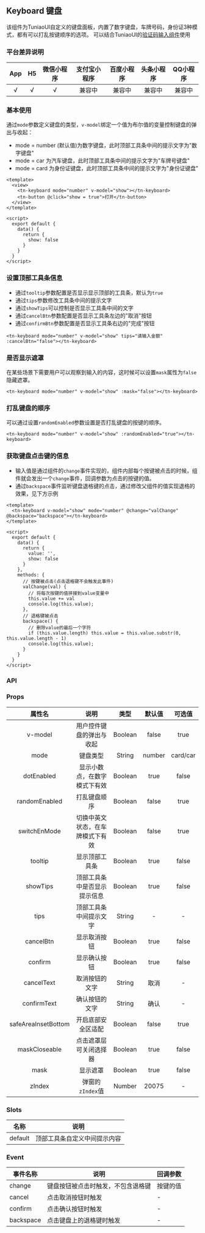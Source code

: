 ## Keyboard 键盘 <to-api/>

<demo-model url="/componentsPage/keyboard/keyboard"></demo-model>

该组件为TuniaoUI自定义的键盘面板，内置了数字键盘，车牌号码，身份证3种模式，都有可以打乱按键顺序的选项。
可以结合TuniaoUI的[验证码输入组件](/components/codeinput.html)使用

### 平台差异说明

|  App   |  H5  | 微信小程序 | 支付宝小程序 | 百度小程序 | 头条小程序 | QQ小程序 |
| :----: | :--: | :--------: | :----------: | :--------: | :--------: | :------: |
| √ |  √   |     √      |    兼容中    |   兼容中   |   兼容中   |  兼容中  |



### 基本使用

通过`mode`参数定义键盘的类型，`v-model`绑定一个值为布尔值的变量控制键盘的弹出与收起：

- mode = number (默认值)为数字键盘，此时顶部工具条中间的提示文字为"数字键盘"
- mode = car 为汽车键盘，此时顶部工具条中间的提示文字为"车牌号键盘"
- mode = card 为身份证键盘，此时顶部工具条中间的提示文字为"身份证键盘"

```vue
<template>
  <view>
    <tn-keyboard mode="number" v-model="show"></tn-keyboard>
    <tn-button @click="show = true">打开</tn-button>
  </view>
</template>

<script>
  export default {
    data() {
      return {
        show: false
      }
    }
  }
</script>
```



### 设置顶部工具条信息

- 通过`tooltip`参数配置是否显示显示顶部的工具条，默认为`true`
- 通过`tips`参数修改工具条中间的提示文字
- 通过`showTips`可以控制是否显示工具条中间的文字
- 通过`cancelBtn`参数配置是否显示工具条左边的"取消"按钮
- 通过`confirmBtn`参数配置是否显示工具条右边的"完成"按钮

```vue
<tn-keyboard mode="number" v-model="show" tips="请输入金额" :cancelBtn="false"></tn-keyboard>
```



### 是否显示遮罩

在某些场景下需要用户可以观察到输入的内容，这时候可以设置`mask`属性为`false`隐藏遮罩。

```vue
<tn-keyboard mode="number" v-model="show" :mask="false"></tn-keyboard>
```



### 打乱键盘的顺序

可以通过设置`randomEnabled`参数设置是否打乱键盘的按键的顺序。

```vue
<tn-keyboard mode="number" v-model="show" :randomEnabled="true"></tn-keyboard>
```



### 获取键盘点击键的信息

- 输入值是通过组件的`change`事件实现的，组件内部每个按键被点击的时候，组件就会发出一个`change`事件，回调参数为点击的按键的值。
- 通过`backspace`事件监听键盘退格键的点击，通过修改父组件的值实现退格的效果，见下方示例

```vue
<template>
  <tn-keyboard v-model="show" mode="number" @change="valChange" @backspace="backspace"></tn-keyboard>
</template>

<script>
  export default {
    data() {
      return {
        value: '',
        show: false
      }
    },
    methods: {
      // 按键被点击(点击退格键不会触发此事件)
      valChange(val) {
        // 将每次按键的值拼接到value变量中
        this.value += val
        console.log(this.value);
      },
      // 退格键被点击
      backspace() {
        // 删除value的最后一个字符
        if (this.value.length) this.value = this.value.substr(0, this.value.length - 1)
        console.log(this.value);
      }
    }
  }
</script>
```



### API

### Props

|       属性名        |               说明               |  类型   | 默认值 |  可选值  |
| :-----------------: | :------------------------------: | :-----: | :----: | :------: |
|       v-model       |     用户控件键盘的弹出与收起     | Boolean | false  |   true   |
|        mode         |             键盘类型             | String  | number | card/car |
|     dotEnabled      |   显示小数点，在数字模式下有效   | Boolean |  true  |  false   |
|    randomEnabled    |           打乱键盘顺序           | Boolean | false  |   true   |
|    switchEnMode     | 切换中英文状态，在车牌模式下有效 | Boolean | false  |   true   |
|       tooltip       |          显示顶部工具条          | Boolean |  true  |  false   |
|      showTips       |   顶部工具条中是否显示提示信息   | Boolean |  true  |  false   |
|        tips         |      顶部工具条中间提示文字      | String  |   -    |    -     |
|      cancelBtn      |           显示取消按钮           | Boolean |  true  |  false   |
|       confirm       |           显示确认按钮           | Boolean |  true  |  false   |
|     cancelText      |          取消按钮的文字          | String  |  取消  |    -     |
|     confirmText     |          确认按钮的文字          | String  |  确认  |    -     |
| safeAreaInsetBottom |        开启底部安全区适配        | Boolean | false  |   true   |
|    maskCloseable    |      点击遮罩层可关闭选择器      | Boolean |  true  |  false   |
|        mask         |             显示遮罩             | Boolean |  true  |  false   |
|       zIndex        |         弹窗的`zIndex`值         | Number  | 20075  |    -     |



### Slots

|  名称   |             说明             |
| :-----: | :--------------------------: |
| default | 顶部工具条自定义中间提示内容 |



### Event

| 事件名称  | 说明                               | 回调参数 |
| --------- | ---------------------------------- | -------- |
| change    | 键盘按钮被点击时触发，不包含退格键 | 按键的值 |
| cancel    | 点击取消按钮时触发                 | -        |
| confirm   | 点击确认按钮时触发                 | -        |
| backspace | 点击键盘上的退格键时触发           | -        |

